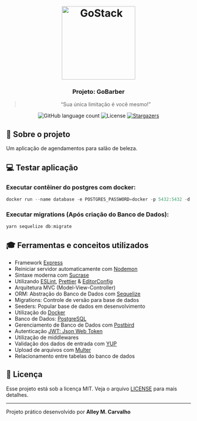<h1 align="center">
    <img src="https://rocketseat-cdn.s3-sa-east-1.amazonaws.com/bootcamp-header.png" width="200px" alt="GoStack" />
</h1>

<h3 align="center">
  Projeto: GoBarber
</h3>

<blockquote align="center">“Sua única limitação é você mesmo!”</blockquote>

<p align="center">
  <img src="https://img.shields.io/github/languages/count/alleycarvalho/gobarber?color=%2304D361" alt="GitHub language count">

  <img src="https://img.shields.io/badge/license-MIT-%2304D361" alt="License">

  <a href="https://github.com/alleycarvalho/gobarber/stargazers">
    <img src="https://img.shields.io/github/stars/alleycarvalho/gobarber?style=social" alt="Stargazers">
  </a>
</p>

## :rocket: Sobre o projeto

Um aplicação de agendamentos para salão de beleza.

## :computer: Testar aplicação

### Executar contêiner do postgres com docker:

```js
docker run --name database -e POSTGRES_PASSWORD=docker -p 5432:5432 -d postgres:11
```

### Executar migrations (Após criação do Banco de Dados):

```js
yarn sequelize db:migrate
```

## :mortar_board: Ferramentas e conceitos utilizados

- Framework [Express](https://expressjs.com/pt-br/)
- Reiniciar servidor automaticamente com [Nodemon](https://github.com/remy/nodemon/)
- Sintaxe moderna com [Sucrase](https://github.com/alangpierce/sucrase/)
- Utilizando [ESLint](https://eslint.org/), [Prettier](https://prettier.io/) & [EditorConfig](https://editorconfig.org/)
- Arquitetura MVC (Model-View-Controller)
- ORM: Abstração do Banco de Dados com [Sequelize](https://github.com/alangpierce/sucrase/)
- Migrations: Controle de versão para base de dados
- Seeders: Popular base de dados em desenvolvimento
- Utilização do [Docker](https://www.docker.com/)
- Banco de Dados: [PostgreSQL](https://www.postgresql.org/)
- Gerenciamento de Banco de Dados com [Postbird](https://electronjs.org/apps/postbird)
- Autenticação [JWT: Json Web Token](https://jwt.io/)
- Utilização de middlewares
- Validação dos dados de entrada com [YUP](https://github.com/jquense/yup)
- Upload de arquivos com [Multer](https://github.com/expressjs/multer)
- Relacionamento entre tabelas do banco de dados

## :memo: Licença

Esse projeto está sob a licença MIT. Veja o arquivo [LICENSE](LICENSE.md) para mais detalhes.

---

Projeto prático desenvolvido por <b>Alley M. Carvalho</b>

